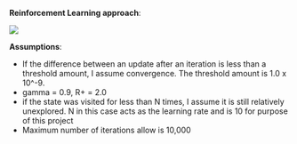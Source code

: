 __Reinforcement Learning approach__:

<img src ="http://www.brightdevelopers.com/wp-content/uploads/2016/12/reinforcement_learning_approach.png" />

__Assumptions__:
- If the difference between an update after an iteration is less than a threshold amount, I assume convergence. The threshold amount is 1.0 x 10^-9.
- gamma = 0.9, R+ = 2.0
- if the state was visited for less than N times, I assume it is still relatively unexplored. N in this case acts as the learning rate and is 10 for purpose of this project
- Maximum number of iterations allow is 10,000
